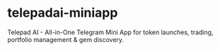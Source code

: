 # telepadai-miniapp
Telepad AI - All-in-One Telegram Mini App for token launches, trading, portfolio management &amp; gem discovery.
